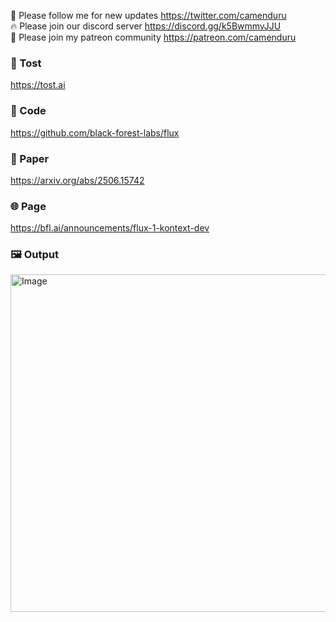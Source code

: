 🐣 Please follow me for new updates https://twitter.com/camenduru <br />
🔥 Please join our discord server https://discord.gg/k5BwmmvJJU <br />
🥳 Please join my patreon community https://patreon.com/camenduru <br />

###  🥪 Tost
https://tost.ai

### 🧬 Code
https://github.com/black-forest-labs/flux

### 📄 Paper
https://arxiv.org/abs/2506.15742

### 🌐 Page
https://bfl.ai/announcements/flux-1-kontext-dev

### 🖼 Output

<img width="960" height="540" alt="Image" src="https://github.com/user-attachments/assets/791e58b8-4b1d-44d5-8810-85e9edd8387b" />
